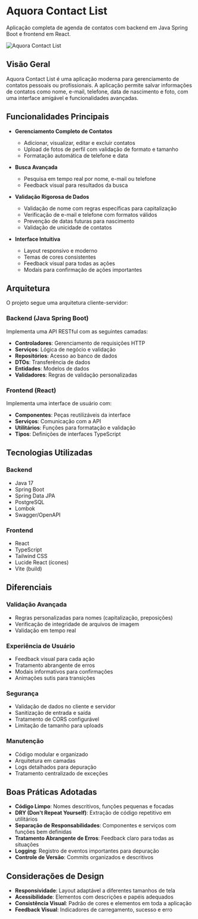 # Aquora Contact List

Aplicação completa de agenda de contatos com backend em Java Spring Boot e frontend em React.

![Aquora Contact List](https://via.placeholder.com/800x400?text=Aquora+Contact+List)

## Visão Geral

Aquora Contact List é uma aplicação moderna para gerenciamento de contatos pessoais ou profissionais. A aplicação permite salvar informações de contatos como nome, e-mail, telefone, data de nascimento e foto, com uma interface amigável e funcionalidades avançadas.

## Funcionalidades Principais

- **Gerenciamento Completo de Contatos**
  - Adicionar, visualizar, editar e excluir contatos
  - Upload de fotos de perfil com validação de formato e tamanho
  - Formatação automática de telefone e data

- **Busca Avançada**
  - Pesquisa em tempo real por nome, e-mail ou telefone
  - Feedback visual para resultados da busca

- **Validação Rigorosa de Dados**
  - Validação de nome com regras específicas para capitalização
  - Verificação de e-mail e telefone com formatos válidos
  - Prevenção de datas futuras para nascimento
  - Validação de unicidade de contatos

- **Interface Intuitiva**
  - Layout responsivo e moderno
  - Temas de cores consistentes
  - Feedback visual para todas as ações
  - Modais para confirmação de ações importantes

## Arquitetura

O projeto segue uma arquitetura cliente-servidor:

### Backend (Java Spring Boot)

Implementa uma API RESTful com as seguintes camadas:
- **Controladores**: Gerenciamento de requisições HTTP
- **Serviços**: Lógica de negócio e validação
- **Repositórios**: Acesso ao banco de dados
- **DTOs**: Transferência de dados
- **Entidades**: Modelos de dados
- **Validadores**: Regras de validação personalizadas

### Frontend (React)

Implementa uma interface de usuário com:
- **Componentes**: Peças reutilizáveis da interface
- **Serviços**: Comunicação com a API
- **Utilitários**: Funções para formatação e validação
- **Tipos**: Definições de interfaces TypeScript

## Tecnologias Utilizadas

### Backend
- Java 17
- Spring Boot
- Spring Data JPA
- PostgreSQL
- Lombok
- Swagger/OpenAPI

### Frontend
- React
- TypeScript
- Tailwind CSS
- Lucide React (ícones)
- Vite (build)

## Diferenciais

### Validação Avançada
- Regras personalizadas para nomes (capitalização, preposições)
- Verificação de integridade de arquivos de imagem
- Validação em tempo real

### Experiência de Usuário
- Feedback visual para cada ação
- Tratamento abrangente de erros
- Modais informativos para confirmações
- Animações sutis para transições

### Segurança
- Validação de dados no cliente e servidor
- Sanitização de entrada e saída
- Tratamento de CORS configurável
- Limitação de tamanho para uploads

### Manutenção
- Código modular e organizado
- Arquitetura em camadas
- Logs detalhados para depuração
- Tratamento centralizado de exceções

## Boas Práticas Adotadas

- **Código Limpo**: Nomes descritivos, funções pequenas e focadas
- **DRY (Don't Repeat Yourself)**: Extração de código repetitivo em utilitários
- **Separação de Responsabilidades**: Componentes e serviços com funções bem definidas
- **Tratamento Abrangente de Erros**: Feedback claro para todas as situações
- **Logging**: Registro de eventos importantes para depuração
- **Controle de Versão**: Commits organizados e descritivos

## Considerações de Design

- **Responsividade**: Layout adaptável a diferentes tamanhos de tela
- **Acessibilidade**: Elementos com descrições e papéis adequados
- **Consistência Visual**: Padrão de cores e elementos em toda a aplicação
- **Feedback Visual**: Indicadores de carregamento, sucesso e erro